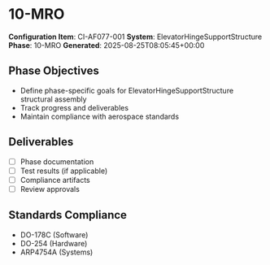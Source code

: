 # 10-MRO

**Configuration Item**: CI-AF077-001
**System**: ElevatorHingeSupportStructure
**Phase**: 10-MRO
**Generated**: 2025-08-25T08:05:45+00:00

## Phase Objectives
- Define phase-specific goals for ElevatorHingeSupportStructure structural assembly
- Track progress and deliverables
- Maintain compliance with aerospace standards

## Deliverables
- [ ] Phase documentation
- [ ] Test results (if applicable)
- [ ] Compliance artifacts
- [ ] Review approvals

## Standards Compliance
- DO-178C (Software)
- DO-254 (Hardware)
- ARP4754A (Systems)

